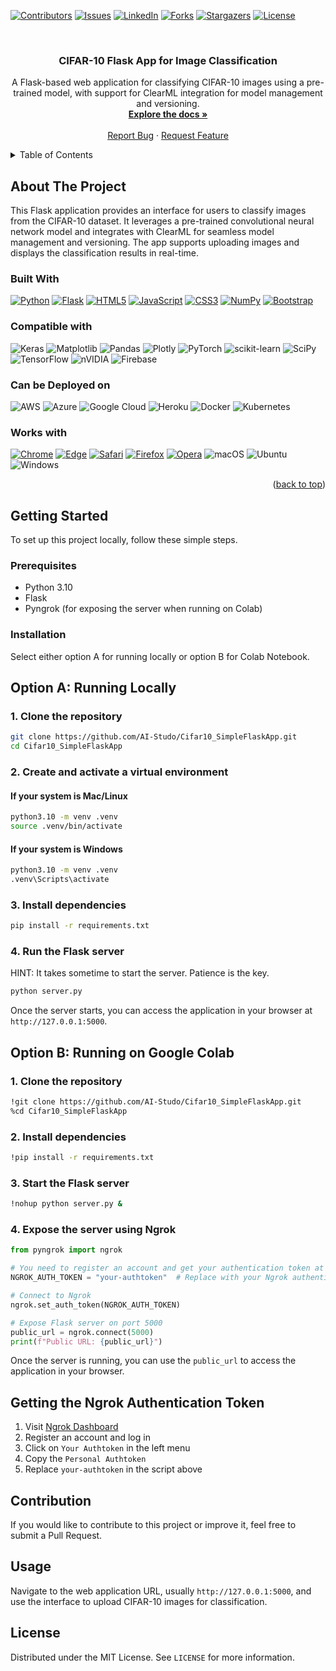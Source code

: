 <a name="readme-top"></a>

[![Contributors][contributors-shield]][contributors-url]
[![Issues][issues-shield]][issues-url]
[![LinkedIn][linkedin-shield]][linkedin-url]
[![Forks][forks-shield]][forks-url]
[![Stargazers][stars-shield]][stars-url]
[![License][license-shield]][license-url]

<!-- PROJECT LOGO -->
<br />
<div align="center">
  <h3 align="center">CIFAR-10 Flask App for Image Classification</h3>
  <p align="center">
    A Flask-based web application for classifying CIFAR-10 images using a pre-trained model, with support for ClearML integration for model management and versioning.
    <br />
    <a href="https://github.com/GitarthVaishnav/Cifar10_SimpleFlaskApp"><strong>Explore the docs »</strong></a>
    <br />
    <br />
    <a href="https://github.com/GitarthVaishnav/Cifar10_SimpleFlaskApp/issues">Report Bug</a>
    ·
    <a href="https://github.com/GitarthVaishnav/Cifar10_SimpleFlaskApp/issues">Request Feature</a>
  </p>
</div>

<!-- TABLE OF CONTENTS -->
<details>
  <summary>Table of Contents</summary>
  <ol>
    <li>
      <a href="#about-the-project">About The Project</a>
      <ul>
        <li><a href="#built-with">Built With</a></li>
      </ul>
    </li>
    <li>
      <a href="#getting-started">Getting Started</a>
      <ul>
        <li><a href="#prerequisites">Prerequisites</a></li>
        <li><a href="#installation">Installation</a></li>
      </ul>
    </li>
    <li><a href="#usage">Usage</a></li>
    <li><a href="#contributing">Contributing</a></li>
    <li><a href="#license">License</a></li>
    <li><a href="#contact">Contact</a></li>
  </ol>
</details>

<!-- ABOUT THE PROJECT -->
## About The Project

This Flask application provides an interface for users to classify images from the CIFAR-10 dataset. It leverages a pre-trained convolutional neural network model and integrates with ClearML for seamless model management and versioning. The app supports uploading images and displays the classification results in real-time.

### Built With
[![Python][Python.org]][Python-url]
[![Flask][Flask]][Flask-url]
[![HTML5][HTML5]][HTML5-url]
[![JavaScript][JavaScript]][JAvaScript-url]
[![CSS3][CSS3]][CSS3-url]
[![NumPy][NumPy]][NumPy-url]
[![Bootstrap][Bootstrap.com]][Bootstrap-url]

### Compatible with
![Keras](https://img.shields.io/badge/Keras-%23D00000.svg?style=for-the-badge&logo=Keras&logoColor=white)
![Matplotlib](https://img.shields.io/badge/Matplotlib-%23ffffff.svg?style=for-the-badge&logo=Matplotlib&logoColor=black)
![Pandas](https://img.shields.io/badge/pandas-%23150458.svg?style=for-the-badge&logo=pandas&logoColor=white)
![Plotly](https://img.shields.io/badge/Plotly-%233F4F75.svg?style=for-the-badge&logo=plotly&logoColor=white)
![PyTorch](https://img.shields.io/badge/PyTorch-%23EE4C2C.svg?style=for-the-badge&logo=PyTorch&logoColor=white)
![scikit-learn](https://img.shields.io/badge/scikit--learn-%23F7931E.svg?style=for-the-badge&logo=scikit-learn&logoColor=white)
![SciPy](https://img.shields.io/badge/SciPy-%230C55A5.svg?style=for-the-badge&logo=scipy&logoColor=%white)
![TensorFlow](https://img.shields.io/badge/TensorFlow-%23FF6F00.svg?style=for-the-badge&logo=TensorFlow&logoColor=white)
![nVIDIA](https://img.shields.io/badge/nVIDIA-%2376B900.svg?style=for-the-badge&logo=nVIDIA&logoColor=white)
![Firebase](https://img.shields.io/badge/firebase-%23039BE5.svg?style=for-the-badge&logo=firebase)

### Can be Deployed on
![AWS](https://img.shields.io/badge/AWS-%23FF9900.svg?style=for-the-badge&logo=amazon-aws&logoColor=white)
![Azure](https://img.shields.io/badge/azure-%230072C6.svg?style=for-the-badge&logo=microsoftazure&logoColor=white)
![Google Cloud](https://img.shields.io/badge/GoogleCloud-%234285F4.svg?style=for-the-badge&logo=google-cloud&logoColor=white)
![Heroku](https://img.shields.io/badge/heroku-%23430098.svg?style=for-the-badge&logo=heroku&logoColor=white)
![Docker](https://img.shields.io/badge/docker-%230db7ed.svg?style=for-the-badge&logo=docker&logoColor=white)
![Kubernetes](https://img.shields.io/badge/kubernetes-%23326ce5.svg?style=for-the-badge&logo=kubernetes&logoColor=white)

### Works with
[![Chrome][Chrome]][Chrome-url]
[![Edge][Edge]][Edge-url]
[![Safari][Safari]][Safari-url]
[![Firefox][Firefox]][Firefox-url]
[![Opera][Opera]][Opera-url]
![macOS](https://img.shields.io/badge/mac%20os-000000?style=for-the-badge&logo=macos&logoColor=F0F0F0)
![Ubuntu](https://img.shields.io/badge/Ubuntu-E95420?style=for-the-badge&logo=ubuntu&logoColor=white)
![Windows](https://img.shields.io/badge/Windows-0078D6?style=for-the-badge&logo=windows&logoColor=white)


<p align="right">(<a href="#readme-top">back to top</a>)</p>


<!-- GETTING STARTED -->
## Getting Started

To set up this project locally, follow these simple steps.

### Prerequisites

- Python 3.10
- Flask
- Pyngrok (for exposing the server when running on Colab)

### Installation
Select either option A for running locally or option B for Colab Notebook.

## Option A: Running Locally

### 1. Clone the repository
```sh
git clone https://github.com/AI-Studo/Cifar10_SimpleFlaskApp.git
cd Cifar10_SimpleFlaskApp
```

### 2. Create and activate a virtual environment
#### If your system is Mac/Linux
```sh
python3.10 -m venv .venv
source .venv/bin/activate
```
#### If your system is Windows
```sh
python3.10 -m venv .venv
.venv\Scripts\activate
```

### 3. Install dependencies
```sh
pip install -r requirements.txt
```

### 4. Run the Flask server
HINT: It takes sometime to start the server. Patience is the key.
```sh
python server.py
```

Once the server starts, you can access the application in your browser at `http://127.0.0.1:5000`.

## Option B: Running on Google Colab

### 1. Clone the repository
```sh
!git clone https://github.com/AI-Studo/Cifar10_SimpleFlaskApp.git
%cd Cifar10_SimpleFlaskApp
```

### 2. Install dependencies
```sh
!pip install -r requirements.txt
```

### 3. Start the Flask server
```sh
!nohup python server.py &
```

### 4. Expose the server using Ngrok
```python
from pyngrok import ngrok

# You need to register an account and get your authentication token at https://dashboard.ngrok.com/get-started/your-authtoken
NGROK_AUTH_TOKEN = "your-authtoken"  # Replace with your Ngrok authentication token

# Connect to Ngrok
ngrok.set_auth_token(NGROK_AUTH_TOKEN)

# Expose Flask server on port 5000
public_url = ngrok.connect(5000)
print(f"Public URL: {public_url}")
```

Once the server is running, you can use the `public_url` to access the application in your browser.


## Getting the Ngrok Authentication Token
1. Visit [Ngrok Dashboard](https://dashboard.ngrok.com/get-started/your-authtoken)
2. Register an account and log in
3. Click on `Your Authtoken` in the left menu
4. Copy the `Personal Authtoken`
5. Replace `your-authtoken` in the script above

## Contribution
If you would like to contribute to this project or improve it, feel free to submit a Pull Request.

<!-- USAGE -->
## Usage

Navigate to the web application URL, usually `http://127.0.0.1:5000`, and use the interface to upload CIFAR-10 images for classification.


<!-- LICENSE -->
## License

Distributed under the MIT License. See `LICENSE` for more information.




<!-- MARKDOWN LINKS & IMAGES -->
[contributors-shield]: https://img.shields.io/github/contributors/GitarthVaishnav/Cifar10_SimpleFlaskApp.svg?style=for-the-badge
[contributors-url]: https://github.com/GitarthVaishnav/Cifar10_SimpleFlaskApp/graphs/contributors
[forks-shield]: https://img.shields.io/github/forks/GitarthVaishnav/Cifar10_SimpleFlaskApp.svg?style=for-the-badge
[forks-url]: https://github.com/GitarthVaishnav/Cifar10_SimpleFlaskApp/network/members
[stars-shield]: https://img.shields.io/github/stars/GitarthVaishnav/Cifar10_SimpleFlaskApp.svg?style=for-the-badge
[stars-url]: https://github.com/GitarthVaishnav/Cifar10_SimpleFlaskApp/stargazers
[issues-shield]: https://img.shields.io/github/issues/GitarthVaishnav/Cifar10_SimpleFlaskApp.svg?style=for-the-badge
[issues-url]: https://github.com/GitarthVaishnav/Cifar10_SimpleFlaskApp
[license-shield]: https://img.shields.io/github/license/GitarthVaishnav/Cifar10_SimpleFlaskApp.svg?style=for-the-badge
[license-url]: https://github.com/GitarthVaishnav/Cifar10_SimpleFlaskAppblob/master/LICENCE

[linkedin-shield]: https://img.shields.io/badge/-LinkedIn-black.svg?style=for-the-badge&logo=linkedin&colorB=555
[linkedin-url]: https://linkedin.com/in/gitarthvaishnav
[product-screenshot]: images/screenshot.png
[Bootstrap.com]: https://img.shields.io/badge/Bootstrap-563D7C?style=for-the-badge&logo=bootstrap&logoColor=white
[Bootstrap-url]: https://getbootstrap.com
[JQuery.com]: https://img.shields.io/badge/jQuery-0769AD?style=for-the-badge&logo=jquery&logoColor=white
[JQuery-url]: https://jquery.com 
[Python.org]:https://img.shields.io/badge/python-3670A0?style=for-the-badge&logo=python&logoColor=ffdd54
[Python-url]: https://python.org
[OpenCV.org]:https://img.shields.io/badge/opencv-%23white.svg?style=for-the-badge&logo=opencv&logoColor=white
[OpenCV-url]: https://opencv.org/
[Flask]:https://img.shields.io/badge/flask-%23092E20.svg?style=for-the-badge&logo=flask&logoColor=white
[Flask-url]: https://flask.palletsprojects.com/
[HTML5]:https://img.shields.io/badge/html5-%23E34F26.svg?style=for-the-badge&logo=html5&logoColor=white
[HTML5-url]: https://html.spec.whatwg.org/
[JavaScript]:https://img.shields.io/badge/javascript-%23323330.svg?style=for-the-badge&logo=javascript&logoColor=%23F7DF1E
[JavaScript-url]: https://www.javascript.com/
[MarkDown]:https://img.shields.io/badge/markdown-%23000000.svg?style=for-the-badge&logo=markdown&logoColor=white
[MarkDown-url]: https://www.markdownguide.org/
[NumPy]:https://img.shields.io/badge/numpy-%23013243.svg?style=for-the-badge&logo=numpy&logoColor=white
[NumPy-url]: https://numpy.org/
[Chrome]:https://img.shields.io/badge/Google%20Chrome-4285F4?style=for-the-badge&logo=GoogleChrome&logoColor=white
[Chrome-url]: https://www.google.com/chrome/
[Edge]:https://img.shields.io/badge/Edge-0078D7?style=for-the-badge&logo=Microsoft-edge&logoColor=white
[Edge-url]: https://www.microsoft.com/edge
[Safari]:https://img.shields.io/badge/Safari-000000?style=for-the-badge&logo=Safari&logoColor=white
[Safari-url]: https://www.apple.com/safari/
[Firefox]:https://img.shields.io/badge/Firefox-FF7139?style=for-the-badge&logo=Firefox-Browser&logoColor=white
[Firefox-url]: https://www.mozilla.org/en-US/firefox/new/
[Opera]:https://img.shields.io/badge/Opera-FF1B2D?style=for-the-badge&logo=Opera&logoColor=white
[Opera-url]: https://www.opera.com/
[CSS3]:https://img.shields.io/badge/css3-%231572B6.svg?style=for-the-badge&logo=css3&logoColor=white
[CSS3-url]: https://www.opera.com/
